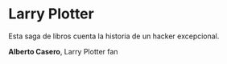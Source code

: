 # Larry Plotter
Esta saga de libros cuenta la historia de un hacker excepcional.

**Alberto Casero**, Larry Plotter fan

